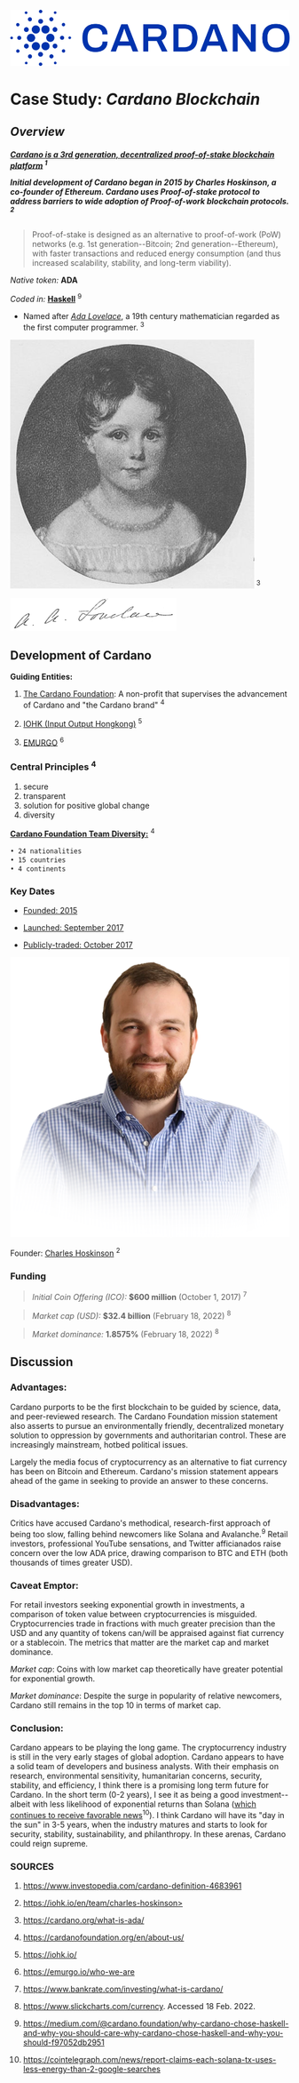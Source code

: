 ![markdown-image-logo](Images/cardano-logo.png)

# Case Study: ***Cardano Blockchain***

## *Overview*

<h5>

<b>

[Cardano is a 3rd generation, decentralized proof-of-stake blockchain platform][define] <sup>1</sup>

</b> 

Initial development of Cardano began in 2015 by Charles Hoskinson, a co-founder of Ethereum. Cardano uses Proof-of-stake protocol to address barriers to wide adoption of Proof-of-work blockchain protocols. <sup>2</sup>

</h5>

> Proof-of-stake is designed as an alternative to proof-of-work (PoW) networks (e.g. 1st generation--Bitcoin; 2nd generation--Ethereum), with faster transactions and reduced energy consumption (and thus increased scalability, stability, and long-term viability). 


</h5>

*Native token:* **ADA**

*Coded in:* **[Haskell][hask]** <sup>9</sup>


-	Named after [*Ada Lovelace*][ada], a 19th century mathematician regarded as the first computer programmer. <sup>3</sup>

![markdown-image-lovelace](Images/ada-age-4.png) <sup>3</sup>

![markdown-image-signature](Images/signature.png)

## Development of Cardano

**Guiding Entities:**

1. [The Cardano Foundation][foundation]: A non-profit that supervises the advancement of Cardano and "the Cardano brand" <sup>4</sup>

2. [IOHK (Input Output Hongkong)][iohk] <sup>5</sup>

3. [EMURGO][emurgo] <sup>6</sup>


### Central Principles <sup>4</sup>

1. secure
2. transparent
3. solution for positive global change
4. diversity

[**Cardano Foundation Team Diversity:**][foundation] <sup>4</sup>

	• 24 nationalities
	• 15 countries
	• 4 continents

### Key Dates

- [Founded: 2015][what is cardano]

- [Launched: September 2017][what is cardano]

- [Publicly-traded: October 2017][what is cardano]

![markdown-image-charles](Images/charles.png)

Founder: [Charles Hoskinson](iohk-charles) <sup>2</sup>


### Funding

>*Initial Coin Offering (ICO):* **$600 million** (October 1, 2017) <sup>7</sup> 

>*Market cap (USD):* **$32.4 billion** (February 18, 2022) <sup>8</sup> 

>*Market dominance:* **1.8575%** (February 18, 2022) <sup>8</sup> 

## Discussion

### Advantages:

Cardano purports to be the first blockchain to be guided by science, data, and peer-reviewed research. The Cardano Foundation mission statement also asserts to pursue an environmentally friendly, decentralized monetary solution to oppression by governments and authoritarian control. These are increasingly mainstream, hotbed political issues. 

Largely the media focus of cryptocurrency as an alternative to fiat currency has been on Bitcoin and Ethereum. Cardano's mission statement appears ahead of the game in seeking to provide an answer to these concerns. 

### Disadvantages:

Critics have accused Cardano's methodical, research-first approach of being too slow, falling behind newcomers like Solana and Avalanche.<sup>9</sup> Retail investors, professional YouTube sensations, and Twitter afficianados raise concern over the low ADA price, drawing comparison to BTC and ETH (both thousands of times greater USD).

### Caveat Emptor:

For retail investors seeking exponential growth in investments, a comparison of token value between cryptocurrencies is misguided. Cryptocurrencies trade in fractions with much greater precision than the USD and any quantity of tokens can/will be appraised against fiat currency or a stablecoin. The metrics that matter are the market cap and market dominance.

*Market cap*: Coins with low market cap theoretically have greater potential for exponential growth.

*Market dominance*: Despite the surge in popularity of relative newcomers, Cardano still remains in the top 10 in terms of market cap.

### Conclusion:

Cardano appears to be playing the long game. The cryptocurrency industry is still in the very early stages of global adoption. Cardano appears to have a solid team of developers and business analysts. With their emphasis on research, environmental sensitivity, humanitarian concerns, security, stability, and efficiency, I think there is a promising long term future for Cardano. In the short term (0-2 years), I see it as being a good investment--albeit with less likelihood of exponential returns than Solana ([which continues to receive favorable news][solnews]<sup>10</sup>). I think Cardano will have its "day in the sun" in 3-5 years, when the industry matures and starts to look for security, stability, sustainability, and philanthropy. In these arenas, Cardano could reign supreme.

[emurgo]: <https://emurgo.io/who-we-are>

[iohk-charles]: <https://iohk.io/en/team/charles-hoskinson> 

[iohk]: <https://iohk.io/>

[what is cardano]: <https://www.bankrate.com/investing/what-is-cardano/>

[ada]: <https://cardano.org/what-is-ada/>

[foundation]: <https://cardanofoundation.org/en/about-us/>

[wiki]: <https://en.wikipedia.org/wiki/Charles_Hoskinson>

[define]: <https://www.investopedia.com/cardano-definition-4683961>

[mashable interview]: <https://mashable.com/article/cardano-hoskinson-interview>

[hask]: <https://medium.com/@cardano.foundation/why-cardano-chose-haskell-and-why-you-should-care-why-cardano-chose-haskell-and-why-you-should-f97052db2951>

[solnews]: <https://cointelegraph.com/news/report-claims-each-solana-tx-uses-less-energy-than-2-google-searches>

### SOURCES

1.	https://www.investopedia.com/cardano-definition-4683961
	
2.	https://iohk.io/en/team/charles-hoskinson>

3.	https://cardano.org/what-is-ada/

4.	https://cardanofoundation.org/en/about-us/

5.	https://iohk.io/

6.	https://emurgo.io/who-we-are

7.	https://www.bankrate.com/investing/what-is-cardano/

8.	https://www.slickcharts.com/currency. Accessed 18 Feb. 2022.

9.	https://medium.com/@cardano.foundation/why-cardano-chose-haskell-and-why-you-should-care-why-cardano-chose-haskell-and-why-you-should-f97052db2951

10. https://cointelegraph.com/news/report-claims-each-solana-tx-uses-less-energy-than-2-google-searches

<!-- 	https://mashable.com/article/cardano-hoskinson-interview -->

<!-- 	https://en.wikipedia.org/wiki/Charles_Hoskinson -->

